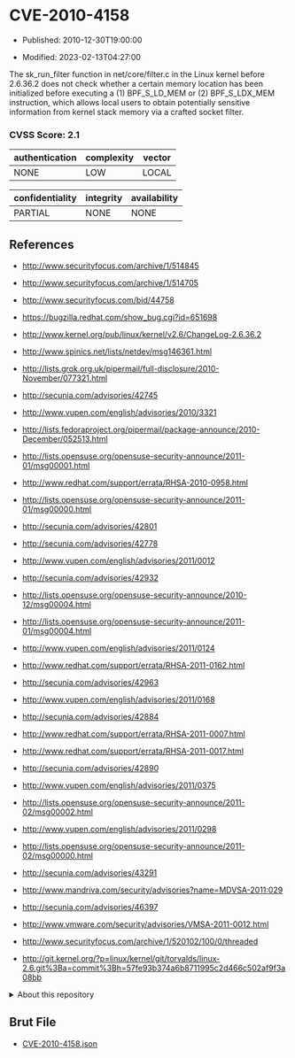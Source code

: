 # CVE-2010-4158

- Published: 2010-12-30T19:00:00

- Modified: 2023-02-13T04:27:00

The sk_run_filter function in net/core/filter.c in the Linux kernel before 2.6.36.2 does not check whether a certain memory location has been initialized before executing a (1) BPF_S_LD_MEM or (2) BPF_S_LDX_MEM instruction, which allows local users to obtain potentially sensitive information from kernel stack memory via a crafted socket filter.

### CVSS Score: **2.1**

| authentication | complexity | vector |
| --- | --- | --- |
| NONE | LOW | LOCAL |

| confidentiality | integrity | availability |
| --- | --- | --- |
| PARTIAL | NONE | NONE |

## References

* http://www.securityfocus.com/archive/1/514845

* http://www.securityfocus.com/archive/1/514705

* http://www.securityfocus.com/bid/44758

* https://bugzilla.redhat.com/show_bug.cgi?id=651698

* http://www.kernel.org/pub/linux/kernel/v2.6/ChangeLog-2.6.36.2

* http://www.spinics.net/lists/netdev/msg146361.html

* http://lists.grok.org.uk/pipermail/full-disclosure/2010-November/077321.html

* http://secunia.com/advisories/42745

* http://www.vupen.com/english/advisories/2010/3321

* http://lists.fedoraproject.org/pipermail/package-announce/2010-December/052513.html

* http://lists.opensuse.org/opensuse-security-announce/2011-01/msg00001.html

* http://www.redhat.com/support/errata/RHSA-2010-0958.html

* http://lists.opensuse.org/opensuse-security-announce/2011-01/msg00000.html

* http://secunia.com/advisories/42801

* http://secunia.com/advisories/42778

* http://www.vupen.com/english/advisories/2011/0012

* http://secunia.com/advisories/42932

* http://lists.opensuse.org/opensuse-security-announce/2010-12/msg00004.html

* http://lists.opensuse.org/opensuse-security-announce/2011-01/msg00004.html

* http://www.vupen.com/english/advisories/2011/0124

* http://www.redhat.com/support/errata/RHSA-2011-0162.html

* http://secunia.com/advisories/42963

* http://www.vupen.com/english/advisories/2011/0168

* http://secunia.com/advisories/42884

* http://www.redhat.com/support/errata/RHSA-2011-0007.html

* http://www.redhat.com/support/errata/RHSA-2011-0017.html

* http://secunia.com/advisories/42890

* http://www.vupen.com/english/advisories/2011/0375

* http://lists.opensuse.org/opensuse-security-announce/2011-02/msg00002.html

* http://www.vupen.com/english/advisories/2011/0298

* http://lists.opensuse.org/opensuse-security-announce/2011-02/msg00000.html

* http://secunia.com/advisories/43291

* http://www.mandriva.com/security/advisories?name=MDVSA-2011:029

* http://secunia.com/advisories/46397

* http://www.vmware.com/security/advisories/VMSA-2011-0012.html

* http://www.securityfocus.com/archive/1/520102/100/0/threaded

* http://git.kernel.org/?p=linux/kernel/git/torvalds/linux-2.6.git%3Ba=commit%3Bh=57fe93b374a6b8711995c2d466c502af9f3a08bb

<details>
<summary>About this repository</summary> 

  This repository is part of the project [Live Hack CVE](https://github.com/Live-Hack-CVE). Main website can be found [www.live-hack.org](https://www.live-hack.org) 
  
  Made by [Sn0wAlice](https://github.com/Sn0wAlice) for the people that care about security and need to have a feed of the latest CVEs. Hope you enjoy it, don't forget to star the repo and follow me on [Twitter](https://twitter.com/Sn0wAlice) and [Github](https://github.com/Sn0wAlice). And that is my [personnal website](https://www.alice-snow.me/)

  - [Home Page](https://github.com/Live-Hack-CVE)
  - [Framework](https://github.com/Live-Hack-CVE/cve-framework)
  - [CVE database](https://github.com/Live-Hack-CVE/full_database)
  - [Changelog](https://github.com/Live-Hack-CVE/Changelog)
</details>

## Brut File

* [CVE-2010-4158.json](https://raw.githubusercontent.com/Live-Hack-CVE/full_database/main/cves/2010/CVE-2010-4158.json)

